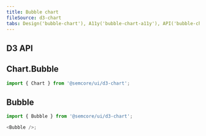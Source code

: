```yaml
---
title: Bubble chart
fileSource: d3-chart
tabs: Design('bubble-chart'), A11y('bubble-chart-a11y'), API('bubble-chart-api'), Examples('bubble-chart-d3-code'), Changelog('d3-chart-changelog')
---
```


## D3 API


## Chart.Bubble

```js
import { Chart } from '@semcore/ui/d3-chart';
```

<TypesView type="BubbleChartProps" :types={...types} />

## Bubble

```js
import { Bubble } from '@semcore/ui/d3-chart';

<Bubble />;
```

<TypesView type="BubbleProps" :types={...types} />

<script setup>import { data as types } from '@types.data.ts';</script>